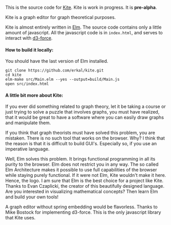 This is the source code for [Kite](https://erkal.github.io/kite/).
Kite is work in progress. It is **pre-alpha**.

Kite is a graph editor for graph theoretical purposes.

Kite is almost entirely written in [Elm](http://elm-lang.org/).
The source code contains only a little amount of javascript. 
All the javascript code is in `index.html`, and serves to interact with [d3-force](https://github.com/d3/d3/blob/master/API.md#forces-d3-force).

#### How to build it locally:
You should have the last version of Elm installed.
```
git clone https://github.com/erkal/kite.git
cd kite
elm-make src/Main.elm --yes --output=build/Main.js
open src/index.html
```

#### A little bit more about Kite:
If you ever did something related to graph theory, let it be taking a course or just trying to solve a puzzle that involves graphs, you must have realized, that it would be great to have a software where you can easily draw graphs and manipulate them.

If you think that graph theorists must have solved this problem, you are mistaken. There is no such tool that works on the browser. Why? I think that the reason is that it is difficult to build GUI's. Especially so, if you use an imperative language.

Well, Elm solves this problem. It brings functional programming in all its purity to the browser. Elm does not restrict you in any way. The so called Elm Architecture makes it possible to use full capabilities of the browser while staying purely functional. If it were not Elm, Kite wouldn't make it here. Hence, the logo. I am sure that Elm is the best choice for a project like Kite. Thanks to Evan Czaplicki, the creator of this beautifully designed language. Are you interested in visualizing mathematical concepts? Then learn Elm and build your own tools!

A graph editor without spring embedding would be flavorless. Thanks to Mike Bostock for implementing d3-force. This is the only javascript library that Kite uses.
